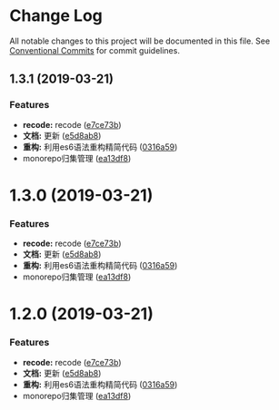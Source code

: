 # Change Log

All notable changes to this project will be documented in this file.
See [Conventional Commits](https://conventionalcommits.org) for commit guidelines.

## 1.3.1 (2019-03-21)


### Features

* **recode:** recode ([e7ce73b](https://github.com/WilsonLiu95/tfnpm/commit/e7ce73b))
* **文档:** 更新 ([e5d8ab8](https://github.com/WilsonLiu95/tfnpm/commit/e5d8ab8))
* **重构:** 利用es6语法重构精简代码 ([0316a59](https://github.com/WilsonLiu95/tfnpm/commit/0316a59))
* monorepo归集管理 ([ea13df8](https://github.com/WilsonLiu95/tfnpm/commit/ea13df8))





# 1.3.0 (2019-03-21)


### Features

* **recode:** recode ([e7ce73b](https://github.com/WilsonLiu95/assets-reload/commit/e7ce73b))
* **文档:** 更新 ([e5d8ab8](https://github.com/WilsonLiu95/assets-reload/commit/e5d8ab8))
* **重构:** 利用es6语法重构精简代码 ([0316a59](https://github.com/WilsonLiu95/assets-reload/commit/0316a59))
* monorepo归集管理 ([ea13df8](https://github.com/WilsonLiu95/assets-reload/commit/ea13df8))





# 1.2.0 (2019-03-21)


### Features

* **recode:** recode ([e7ce73b](https://github.com/WilsonLiu95/assets-reload/commit/e7ce73b))
* **文档:** 更新 ([e5d8ab8](https://github.com/WilsonLiu95/assets-reload/commit/e5d8ab8))
* **重构:** 利用es6语法重构精简代码 ([0316a59](https://github.com/WilsonLiu95/assets-reload/commit/0316a59))
* monorepo归集管理 ([ea13df8](https://github.com/WilsonLiu95/assets-reload/commit/ea13df8))
